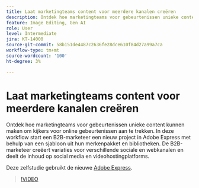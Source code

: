 ```yaml
---
title: Laat marketingteams content voor meerdere kanalen creëren
description: Ontdek hoe marketingteams voor gebeurtenissen unieke content kunnen creëren om kijkers naar online gebeurtenissen aan te trekken
feature: Image Editing, Gen AI
role: User
level: Intermediate
jira: KT-14000
source-git-commit: 58b151de4487c2636fe28dce610f84d27a99a7ca
workflow-type: tm+mt
source-wordcount: '100'
ht-degree: 3%

---
```


# Laat marketingteams content voor meerdere kanalen creëren

Ontdek hoe marketingteams voor gebeurtenissen unieke content kunnen maken om kijkers voor online gebeurtenissen aan te trekken. In deze workflow start een B2B-marketeer een nieuw project in Adobe Express met behulp van een sjabloon uit hun merkenpakket en bibliotheken. De B2B-marketeer creëert variaties voor verschillende sociale en webkanalen en deelt de inhoud op social media en videohostingplatforms.

Deze zelfstudie gebruikt de nieuwe [Adobe Express](https://www.adobe.com/express/).

>[!VIDEO](https://video.tv.adobe.com/v/3424446?quality=12&learn=on&hidetitle=true)
